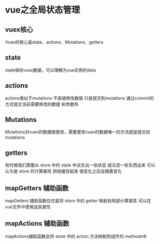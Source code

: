# vue之全局状态管理

## vuex核心
Vuex的核心是state、actions、Mutations、getters

## state
state保存vuex数据，可以理解为vue实例的data

## actions 
actions类似于mutations 不直接修改数据 只是提交到mutations 
通过commit的方式提交当前需要修改的数据 和参数热

## Mutations
Mutations对vuex的数据做更改，需要更改vuex的数据唯一的方法就是提交给mutations

## getters
有时候我们需要从 store 中的 state 中派生出一些状态 或过滤一些东西出来
可以认为是 store 的计算属性 把他缓存起来 值变化之后会跟着变化

## mapGetters 辅助函数
mapGetters 辅助函数仅仅是将 store 中的 getter 映射到局部计算属性 可以在vue文件中使用这些属性

## mapActions 辅助函数
mapActions辅助函数会将 store 中的 action 方法映射到组件的 methods中
